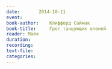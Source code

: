 ```yaml
---
date:		2014-10-11
event:
book-author:	Клиффорд Саймак
book-title:		Грот танцующих оленей
reader:	Майя
duration:
recording:
text-file:
categories:
---
```

